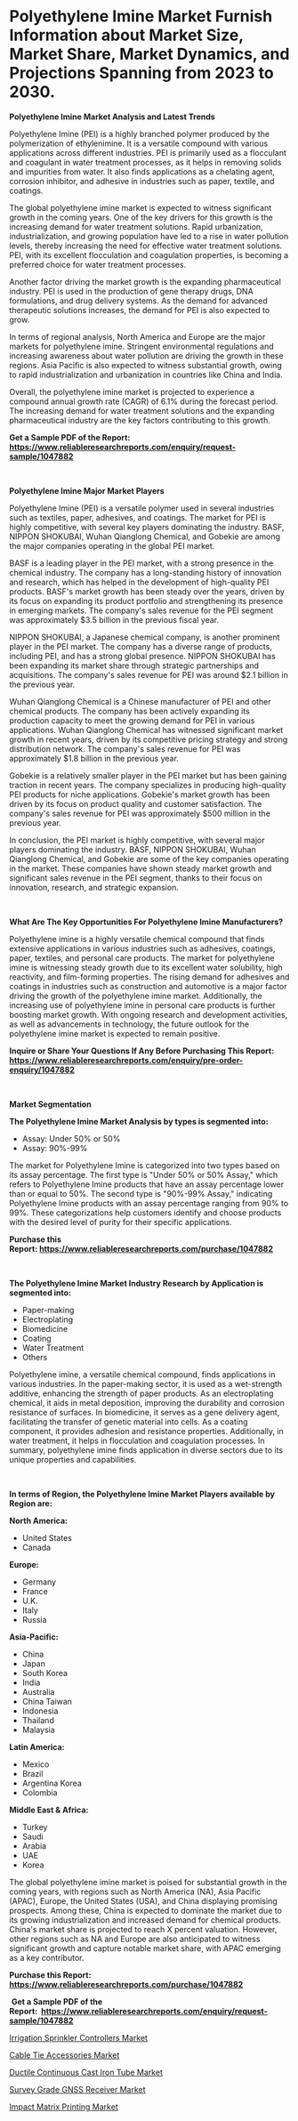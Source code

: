 <p><h1>Polyethylene Imine Market Furnish Information about Market Size, Market Share, Market Dynamics, and Projections Spanning from 2023 to 2030.</h1></p><p><strong>Polyethylene Imine Market Analysis and Latest Trends</strong></p>
<p><p>Polyethylene Imine (PEI) is a highly branched polymer produced by the polymerization of ethylenimine. It is a versatile compound with various applications across different industries. PEI is primarily used as a flocculant and coagulant in water treatment processes, as it helps in removing solids and impurities from water. It also finds applications as a chelating agent, corrosion inhibitor, and adhesive in industries such as paper, textile, and coatings.</p><p>The global polyethylene imine market is expected to witness significant growth in the coming years. One of the key drivers for this growth is the increasing demand for water treatment solutions. Rapid urbanization, industrialization, and growing population have led to a rise in water pollution levels, thereby increasing the need for effective water treatment solutions. PEI, with its excellent flocculation and coagulation properties, is becoming a preferred choice for water treatment processes.</p><p>Another factor driving the market growth is the expanding pharmaceutical industry. PEI is used in the production of gene therapy drugs, DNA formulations, and drug delivery systems. As the demand for advanced therapeutic solutions increases, the demand for PEI is also expected to grow.</p><p>In terms of regional analysis, North America and Europe are the major markets for polyethylene imine. Stringent environmental regulations and increasing awareness about water pollution are driving the growth in these regions. Asia Pacific is also expected to witness substantial growth, owing to rapid industrialization and urbanization in countries like China and India.</p><p>Overall, the polyethylene imine market is projected to experience a compound annual growth rate (CAGR) of 6.1% during the forecast period. The increasing demand for water treatment solutions and the expanding pharmaceutical industry are the key factors contributing to this growth.</p></p>
<p><strong>Get a Sample PDF of the Report:&nbsp; <a href="https://www.reliableresearchreports.com/enquiry/request-sample/1047882">https://www.reliableresearchreports.com/enquiry/request-sample/1047882</a></strong></p>
<p>&nbsp;</p>
<p><strong>Polyethylene Imine Major Market Players</strong></p>
<p><p>Polyethylene Imine (PEI) is a versatile polymer used in several industries such as textiles, paper, adhesives, and coatings. The market for PEI is highly competitive, with several key players dominating the industry. BASF, NIPPON SHOKUBAI, Wuhan Qianglong Chemical, and Gobekie are among the major companies operating in the global PEI market.</p><p>BASF is a leading player in the PEI market, with a strong presence in the chemical industry. The company has a long-standing history of innovation and research, which has helped in the development of high-quality PEI products. BASF's market growth has been steady over the years, driven by its focus on expanding its product portfolio and strengthening its presence in emerging markets. The company's sales revenue for the PEI segment was approximately $3.5 billion in the previous fiscal year.</p><p>NIPPON SHOKUBAI, a Japanese chemical company, is another prominent player in the PEI market. The company has a diverse range of products, including PEI, and has a strong global presence. NIPPON SHOKUBAI has been expanding its market share through strategic partnerships and acquisitions. The company's sales revenue for PEI was around $2.1 billion in the previous year.</p><p>Wuhan Qianglong Chemical is a Chinese manufacturer of PEI and other chemical products. The company has been actively expanding its production capacity to meet the growing demand for PEI in various applications. Wuhan Qianglong Chemical has witnessed significant market growth in recent years, driven by its competitive pricing strategy and strong distribution network. The company's sales revenue for PEI was approximately $1.8 billion in the previous year.</p><p>Gobekie is a relatively smaller player in the PEI market but has been gaining traction in recent years. The company specializes in producing high-quality PEI products for niche applications. Gobekie's market growth has been driven by its focus on product quality and customer satisfaction. The company's sales revenue for PEI was approximately $500 million in the previous year.</p><p>In conclusion, the PEI market is highly competitive, with several major players dominating the industry. BASF, NIPPON SHOKUBAI, Wuhan Qianglong Chemical, and Gobekie are some of the key companies operating in the market. These companies have shown steady market growth and significant sales revenue in the PEI segment, thanks to their focus on innovation, research, and strategic expansion.</p></p>
<p>&nbsp;</p>
<p><strong>What Are The Key Opportunities For Polyethylene Imine Manufacturers?</strong></p>
<p><p>Polyethylene imine is a highly versatile chemical compound that finds extensive applications in various industries such as adhesives, coatings, paper, textiles, and personal care products. The market for polyethylene imine is witnessing steady growth due to its excellent water solubility, high reactivity, and film-forming properties. The rising demand for adhesives and coatings in industries such as construction and automotive is a major factor driving the growth of the polyethylene imine market. Additionally, the increasing use of polyethylene imine in personal care products is further boosting market growth. With ongoing research and development activities, as well as advancements in technology, the future outlook for the polyethylene imine market is expected to remain positive.</p></p>
<p><strong>Inquire or Share Your Questions If Any Before Purchasing This Report: <a href="https://www.reliableresearchreports.com/enquiry/pre-order-enquiry/1047882">https://www.reliableresearchreports.com/enquiry/pre-order-enquiry/1047882</a></strong></p>
<p>&nbsp;</p>
<p><strong>Market Segmentation</strong></p>
<p><strong>The Polyethylene Imine Market Analysis by types is segmented into:</strong></p>
<p><ul><li>Assay: Under 50% or 50%</li><li>Assay: 90%-99%</li></ul></p>
<p><p>The market for Polyethylene Imine is categorized into two types based on its assay percentage. The first type is "Under 50% or 50% Assay," which refers to Polyethylene Imine products that have an assay percentage lower than or equal to 50%. The second type is "90%-99% Assay," indicating Polyethylene Imine products with an assay percentage ranging from 90% to 99%. These categorizations help customers identify and choose products with the desired level of purity for their specific applications.</p></p>
<p><strong>Purchase this Report:&nbsp;<a href="https://www.reliableresearchreports.com/purchase/1047882">https://www.reliableresearchreports.com/purchase/1047882</a></strong></p>
<p>&nbsp;</p>
<p><strong>The Polyethylene Imine Market Industry Research by Application is segmented into:</strong></p>
<p><ul><li>Paper-making</li><li>Electroplating</li><li>Biomedicine</li><li>Coating</li><li>Water Treatment</li><li>Others</li></ul></p>
<p><p>Polyethylene imine, a versatile chemical compound, finds applications in various industries. In the paper-making sector, it is used as a wet-strength additive, enhancing the strength of paper products. As an electroplating chemical, it aids in metal deposition, improving the durability and corrosion resistance of surfaces. In biomedicine, it serves as a gene delivery agent, facilitating the transfer of genetic material into cells. As a coating component, it provides adhesion and resistance properties. Additionally, in water treatment, it helps in flocculation and coagulation processes. In summary, polyethylene imine finds application in diverse sectors due to its unique properties and capabilities.</p></p>
<p>&nbsp;</p>
<p><strong>In terms of Region, the Polyethylene Imine Market Players available by Region are:</strong></p>
<p>
    <p> <strong> North America: </strong>
        <ul>
            <li>United States</li>
            <li>Canada</li>
        </ul>
        </p> 
    <p> <strong> Europe: </strong>
        <ul>
            <li>Germany</li>
            <li>France</li>
            <li>U.K.</li>
            <li>Italy</li>
            <li>Russia</li>
        </ul>
        </p> 
    <p> <strong> Asia-Pacific: </strong>
        <ul>
            <li>China</li>
            <li>Japan</li>
            <li>South Korea</li>
            <li>India</li>
            <li>Australia</li>
            <li>China Taiwan</li>
            <li>Indonesia</li>
            <li>Thailand</li>
            <li>Malaysia</li>
        </ul>
        </p> 
    <p> <strong> Latin America: </strong>
        <ul>
            <li>Mexico</li>
            <li>Brazil</li>
            <li>Argentina Korea</li>
            <li>Colombia</li>
        </ul>
        </p> 
    <p> <strong> Middle East & Africa: </strong>
        <ul>
            <li>Turkey</li>
            <li>Saudi</li>
            <li>Arabia</li>
            <li>UAE</li>
            <li>Korea</li>
        </ul>
    </p>
    </p>
<p><p>The global polyethylene imine market is poised for substantial growth in the coming years, with regions such as North America (NA), Asia Pacific (APAC), Europe, the United States (USA), and China displaying promising prospects. Among these, China is expected to dominate the market due to its growing industrialization and increased demand for chemical products. China's market share is projected to reach X percent valuation. However, other regions such as NA and Europe are also anticipated to witness significant growth and capture notable market share, with APAC emerging as a key contributor.</p></p>
<p><strong>Purchase this Report: <a href="https://www.reliableresearchreports.com/purchase/1047882">https://www.reliableresearchreports.com/purchase/1047882</a></strong></p>
<p>&nbsp;<strong>Get a Sample PDF of the Report:&nbsp;&nbsp;<a href="https://www.reliableresearchreports.com/enquiry/request-sample/1047882">https://www.reliableresearchreports.com/enquiry/request-sample/1047882</a></strong></p>
<p><strong></strong></p>
<p><p><a href="https://medium.com/@bobbyrobinson56/irrigation-sprinkler-controllers-market-insights-into-market-cagr-market-trends-and-growth-07e8ad58ece4">Irrigation Sprinkler Controllers Market</a></p><p><a href="https://medium.com/@mayrussel1912/cable-tie-accessories-market-insights-into-market-cagr-market-trends-and-growth-strategies-174ea01bdc92">Cable Tie Accessories Market</a></p><p><a href="https://www.linkedin.com/pulse/ductile-continuous-cast-iron-tube-market-insights-players-fja3e/">Ductile Continuous Cast Iron Tube Market</a></p><p><a href="https://www.linkedin.com/pulse/survey-grade-gnss-receiver-market-size-share-amp-trends-nu2ae/">Survey Grade GNSS Receiver Market</a></p><p><a href="https://www.linkedin.com/pulse/impact-matrix-printing-market-size-share-global-analysis-pvh3e/">Impact Matrix Printing Market</a></p></p>